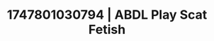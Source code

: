---
categories:
- Digital erotica realm
- Coworker crush
- Sultry laughter
- Mormon wife
- Bare skin
image: /assets/images/1747801030794.jpg
layout: post
seo:
  description: Featured content with premium ABDL Play, Scat Fetish. HD images available.
  keywords: ABDL Play, Scat Fetish
  og_image: /assets/images/1747801030794.jpg
  schema_type: VisualArtwork
tags:
- ABDL Play
- Scat Fetish
- '#1747801030794'
title: 1747801030794 | ABDL Play Scat Fetish
---